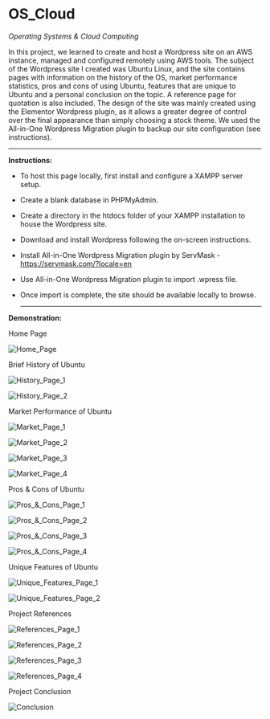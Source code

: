 # OS_Cloud
_Operating Systems & Cloud Computing_

In this project, we learned to create and host a Wordpress site on an AWS instance, managed and configured remotely using AWS tools. The subject of the Wordpress site I created was Ubuntu Linux, and the site contains pages with information on the history of the OS, market performance statistics, pros and cons of using Ubuntu, features that are unique to Ubuntu and a personal conclusion on the topic. A reference page for quotation is also included. The design of the site was mainly created using the Elementor Wordpress plugin, as it allows a greater degree of control over the final appearance than simply choosing a stock theme. We used the All-in-One Wordpress Migration plugin to backup our site configuration (see instructions).

  ---

**Instructions:**

* To host this page locally, first install and configure a XAMPP server setup.
* Create a blank database in PHPMyAdmin.
* Create a directory in the htdocs folder of your XAMPP installation to house the Wordpress site.
* Download and install Wordpress following the on-screen instructions.
* Install All-in-One Wordpress Migration plugin by ServMask - https://servmask.com/?locale=en
* Use All-in-One Wordpress Migration plugin to import .wpress file.
* Once import is complete, the site should be available locally to browse.

  ---

 **Demonstration:**
 
 Home Page
 
 ![Home_Page](Captures/Images/Home.png)
 
 Brief History of Ubuntu
 
 ![History_Page_1](Captures/Images/History_1.png)
 
 ![History_Page_2](Captures/Images/History_2.png)
 
 Market Performance of Ubuntu
 
 ![Market_Page_1](Captures/Images/Market_1.png)
 
 ![Market_Page_2](Captures/Images/Market_2.png)
 
 ![Market_Page_3](Captures/Images/Market_3.png)
 
 ![Market_Page_4](Captures/Images/Market_4.png)
 
 Pros & Cons of Ubuntu
 
 ![Pros_&_Cons_Page_1](Captures/Images/Pros_1.png)
 
 ![Pros_&_Cons_Page_2](Captures/Images/Pros_2.png)
 
 ![Pros_&_Cons_Page_3](Captures/Images/Pros_3.png)
 
 ![Pros_&_Cons_Page_4](Captures/Images/Pros_4.png)
 
 Unique Features of Ubuntu
 
 ![Unique_Features_Page_1](Captures/Images/Features_1.png)
 
 ![Unique_Features_Page_2](Captures/Images/Features_2.png)
 
 Project References
 
 ![References_Page_1](Captures/Images/References_1.png)
 
 ![References_Page_2](Captures/Images/References_2.png)
 
 ![References_Page_3](Captures/Images/References_3.png)
 
 ![References_Page_4](Captures/Images/References_4.png)
 
 Project Conclusion
 
 ![Conclusion](Captures/Images/Conclusion.png)
